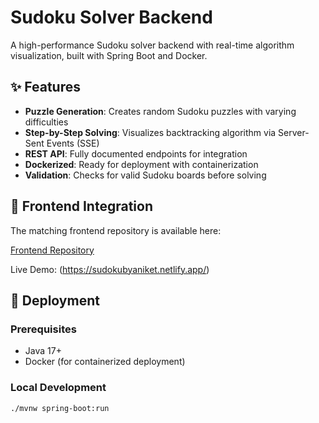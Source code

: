 # Sudoku Solver Backend

A high-performance Sudoku solver backend with real-time algorithm visualization, built with Spring Boot and Docker.

## ✨ Features

- **Puzzle Generation**: Creates random Sudoku puzzles with varying difficulties
- **Step-by-Step Solving**: Visualizes backtracking algorithm via Server-Sent Events (SSE)
- **REST API**: Fully documented endpoints for integration
- **Dockerized**: Ready for deployment with containerization
- **Validation**: Checks for valid Sudoku boards before solving

## 🔗 Frontend Integration

The matching frontend repository is available here:  

[Frontend Repository](https://github.com/anikett2109/sudoku-frontend)

Live Demo: (https://sudokubyaniket.netlify.app/)

## 🚀 Deployment

### Prerequisites
- Java 17+
- Docker (for containerized deployment)

### Local Development
```bash
./mvnw spring-boot:run
